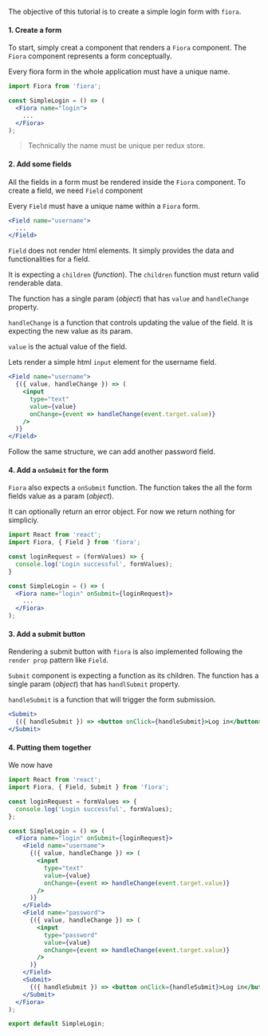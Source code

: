 The objective of this tutorial is to create a simple login form with `fiora`.

#### 1. Create a form

To start, simply creat a component that renders a `Fiora` component. The `Fiora` component represents a form conceptually.

Every fiora form in the whole application must have a unique name.

```jsx
import Fiora from 'fiora';

const SimpleLogin = () => (
  <Fiora name="login">
    ...
  </Fiora>
);
```

> Technically the name must be unique per redux store.

#### 2. Add some fields

All the fields in a form must be rendered inside the `Fiora` component. To create a field, we need `Field` component

Every `Field` must have a unique name within a `Fiora` form.

```jsx
<Field name="username">
  ...
</Field>
```

`Field` does not render html elements. It simply provides the data and functionalities for a field.

It is expecting a `children` (*function*). The `children` function must return valid renderable data.

The function has a single param (*object*) that has `value` and `handleChange` property.

`handleChange` is a function that controls updating the value of the field. It is expecting the new value as its param.

`value` is the actual value of the field.

Lets render a simple html `input` element for the username field.

```jsx
<Field name="username">
  {({ value, handleChange }) => (
    <input
      type="text"
      value={value}
      onChange={event => handleChange(event.target.value)}
    />
  )}
</Field>
```

Follow the same structure, we can add another password field.

#### 4. Add a `onSubmit` for the form

`Fiora` also expects a `onSubmit` function. The function takes the all the form fields value as a param (*object*).

It can optionally return an error object. For now we return nothing for simpliciy.

```jsx
import React from 'react';
import Fiora, { Field } from 'fiora';

const loginRequest = (formValues) => {
  console.log('Login successful', formValues);
}

const SimpleLogin = () => (
  <Fiora name="login" onSubmit={loginRequest}>
    ...
  </Fiora>
);
```

#### 3. Add a submit button

Rendering a submit button with `fiora` is also implemented following the `render prop` pattern like `Field`.

`Submit` component is expecting a function as its children. The function has a single param (*object*) that has `handlSubmit` property.

`handleSubmit` is a function that will trigger the form submission.

```jsx
<Submit>
  {({ handleSubmit }) => <button onClick={handleSubmit}>Log in</button>}
</Submit>
```

#### 4. Putting them together

We now have

```jsx
import React from 'react';
import Fiora, { Field, Submit } from 'fiora';

const loginRequest = formValues => {
  console.log('Login successful', formValues);
};

const SimpleLogin = () => (
  <Fiora name="login" onSubmit={loginRequest}>
    <Field name="username">
      {({ value, handleChange }) => (
        <input
          type="text"
          value={value}
          onChange={event => handleChange(event.target.value)}
        />
      )}
    </Field>
    <Field name="password">
      {({ value, handleChange }) => (
        <input
          type="password"
          value={value}
          onChange={event => handleChange(event.target.value)}
        />
      )}
    </Field>
    <Submit>
      {({ handleSubmit }) => <button onClick={handleSubmit}>Log in</button>}
    </Submit>
  </Fiora>
);

export default SimpleLogin;
```


